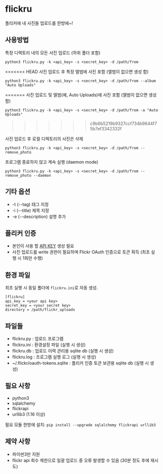 # flickru

플리커에 내 사진들 업로드를 한방에~!


## 사용방법

특정 디렉토리 내의 모든 사진 업로드 (하위 폴더 포함)

    python3 flickru.py -k <api_key> -s <secret_key> -d /path/from

<<<<<<< HEAD
사진 업로드 후 특정 앨범에 사진 포함 (앨범이 없으면 생성 함)

    python3 flickru.py -k <api_key> -s <secret_key> -d /path/from --album "Auto Uploads"
=======
사진 업로드 및 앨범(예, Auto Uploads)에 사진 포함 (앨범이 없으면 생성 함)

    python3 flickru.py -k <api_key> -s <secret_key> -d /path/from -a "Auto Uploads"
>>>>>>> c9b6b5219b9327ccf734b9644f75b7ef3342332f

사진 업로드 후 로컬 디렉토리의 사진은 삭제

    python3 flickru.py -k <api_key> -s <secret_key> -d /path/from --remove_photo

프로그램 종료하지 않고 계속 실행 (daemon mode)

    python3 flickru.py -k <api_key> -s <secret_key> -d /path/from --remove_photo --daemon


## 기타 옵션

* -t (--tag) 태그 지정
* -i (--title) 제목 지정
* -e (--description) 설명 추가 


## 플리커 인증

* 본인이 사용 할 [API KEY](https://www.flickr.com/services/api/keys/) 생성 필요 
* 사진 업로드를 write 권한이 필요하며 Flickr OAuth 인증으로 토큰 획득 (최초 실행 시 1회만 수행)


## 환경 파일

최초 실행 시 동일 폴더에 `flickru.ini`로 자동 생성.

```
[flickru]
api_key = <your api key>
secret_key = <your secret key>
directory = /path/flickr_uploads
```


## 파일들
* flickru.py   : 업로드 프로그램 
* flickru.ini  : 환경설정 파일 (실행 시 생성)
* flickru.db   : 업로드 이력 관리용 sqlite db (실행 시 생성)
* flickru.log  : 프로그램 실행 로그 (실행 시 생성)
* ~/.flickr/oauth-tokens.sqlite  : 플리커 인증 토큰 보관용 sqlite db (실행 시 생성)


## 필요 사항

* python3
* sqlalchemy
* flickrapi
* urllib3 (1.16 이상) 

필요 모듈 한방에 설치: `pip install --upgrade sqlalchemy flickrapi urllib3`


## 제약 사항

* 파이썬3만 지원
* flickr api 회수 제한으로 일괄 업로드 중 오류 발생할 수 있음 (30분 정도 후에 재시도)
